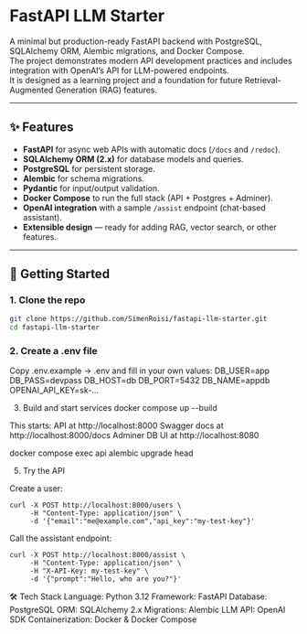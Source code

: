# FastAPI LLM Starter

A minimal but production-ready FastAPI backend with PostgreSQL, SQLAlchemy ORM, Alembic migrations, and Docker Compose.  
The project demonstrates modern API development practices and includes integration with OpenAI’s API for LLM-powered endpoints.  
It is designed as a learning project and a foundation for future Retrieval-Augmented Generation (RAG) features.

---

## ✨ Features
- **FastAPI** for async web APIs with automatic docs (`/docs` and `/redoc`).
- **SQLAlchemy ORM (2.x)** for database models and queries.
- **PostgreSQL** for persistent storage.
- **Alembic** for schema migrations.
- **Pydantic** for input/output validation.
- **Docker Compose** to run the full stack (API + Postgres + Adminer).
- **OpenAI integration** with a sample `/assist` endpoint (chat-based assistant).
- **Extensible design** — ready for adding RAG, vector search, or other features.

---

## 🚀 Getting Started

### 1. Clone the repo
```bash
git clone https://github.com/SimenRoisi/fastapi-llm-starter.git
cd fastapi-llm-starter
```
### 2. Create a .env file
Copy .env.example → .env and fill in your own values:
DB_USER=app
DB_PASS=devpass
DB_HOST=db
DB_PORT=5432
DB_NAME=appdb
OPENAI_API_KEY=sk-...

3. Build and start services
docker compose up --build

This starts:
API at http://localhost:8000
Swagger docs at http://localhost:8000/docs
Adminer DB UI at http://localhost:8080

docker compose exec api alembic upgrade head

5. Try the API

Create a user:
```
curl -X POST http://localhost:8000/users \
     -H "Content-Type: application/json" \
     -d '{"email":"me@example.com","api_key":"my-test-key"}'
```

Call the assistant endpoint:
```
curl -X POST http://localhost:8000/assist \
     -H "Content-Type: application/json" \
     -H "X-API-Key: my-test-key" \
     -d '{"prompt":"Hello, who are you?"}'
```

🛠 Tech Stack
Language: Python 3.12
Framework: FastAPI
Database: PostgreSQL
ORM: SQLAlchemy 2.x
Migrations: Alembic
LLM API: OpenAI SDK
Containerization: Docker & Docker Compose

